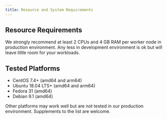 ```yaml
---
title: Resource and System Requirements
---
```


## Resource Requirements
We strongly recommend at least 2 CPUs and 4 GB RAM per worker node in production environment.
Any less in development environment is ok but will leave little room for your workloads.

## Tested Platforms
* CentOS 7.4+ (amd64 and arm64)
* Ubuntu 18.04 LTS+ (amd64 and arm64)
* Fedora 31 (amd64)
* Debian 9.1 (amd64)

Other platforms may work well but are not tested in our production environment. Supplements to the list are welcome.
